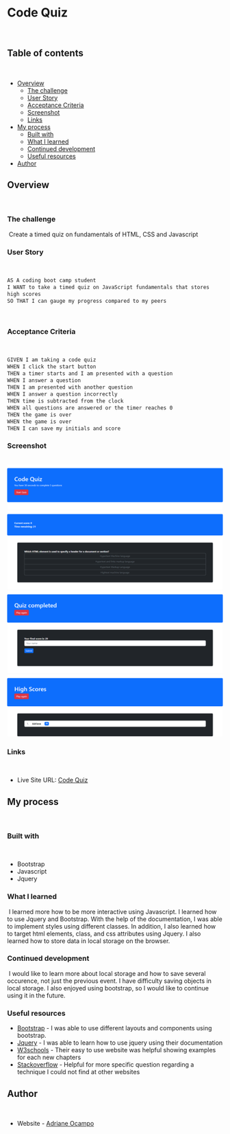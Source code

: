 # Code Quiz
​
## Table of contents
​
- [Overview](#overview)
  - [The challenge](#the-challenge)
  - [User Story](#user-story)
  - [Acceptance Criteria](#acceptance-criteria)
  - [Screenshot](#screenshot)
  - [Links](#links)
- [My process](#my-process)
  - [Built with](#built-with)
  - [What I learned](#what-i-learned)
  - [Continued development](#continued-development)
  - [Useful resources](#useful-resources)
- [Author](#author)
​
## Overview
​
### The challenge
​
Create a timed quiz on fundamentals of HTML, CSS and Javascript 
​
### User Story
​
```
AS A coding boot camp student
I WANT to take a timed quiz on JavaScript fundamentals that stores high scores
SO THAT I can gauge my progress compared to my peers
```
​
### Acceptance Criteria
​
```
GIVEN I am taking a code quiz
WHEN I click the start button
THEN a timer starts and I am presented with a question
WHEN I answer a question
THEN I am presented with another question
WHEN I answer a question incorrectly
THEN time is subtracted from the clock
WHEN all questions are answered or the timer reaches 0
THEN the game is over
WHEN the game is over
THEN I can save my initials and score
```
### Screenshot
​
![](./images/_C__Users_Adriane_Documents_Bootcamp_homework_homework4_Develop_index.html.png)
![](./images/_C__Users_Adriane_Documents_Bootcamp_homework_homework4_Develop_index.html%20(1).png)
![](./images/_C__Users_Adriane_Documents_Bootcamp_homework_homework4_Develop_index.html%20(2).png)
![](./images/_C__Users_Adriane_Documents_Bootcamp_homework_homework4_Develop_index.html%20(3).png)

### Links
​
- Live Site URL: [Code Quiz](https://ocampoad.github.io/Code-quiz/)
​
## My process
​
### Built with
​
- Bootstrap
- Javascript
- Jquery
​
### What I learned
​
I learned more how to be more interactive using Javascript. I learned how to use Jquery and Bootstrap. With the help of the documentation, I was able to implement styles using different classes. In addition, I also learned how to target html elements, class, and css attributes using Jquery. I also learned how to store data in local storage on the browser. 
​
### Continued development
​
I would like to learn more about local storage and how to save several occurence, not just the previous event. I have difficulty saving objects in local storage. I also enjoyed using bootstrap, so I would like to continue using it in the future. 
​
### Useful resources
- [Bootstrap](https://getbootstrap.com/) - I was able to use different layouts and components using bootstrap. 
- [Jquery](https://jquery.com/) - I was able to learn how to use jquery using their documentation
- [W3schools](https://www.w3schools.com/js/default.asp) - Their easy to use website was helpful showing examples for each new chapters
- [Stackoverflow](https://stackoverflow.com/) - Helpful for more specific question regarding a technique I could not find at other websites
​
## Author
​
- Website - [Adriane Ocampo](https://ocampoad.github.io/Adriane_Ocampo_Portfolio/)
​